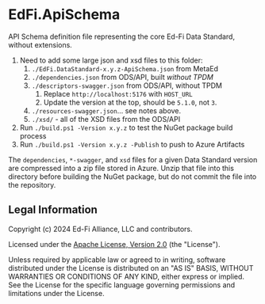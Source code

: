 # EdFi.ApiSchema

API Schema definition file representing the core Ed-Fi Data Standard, without extensions.

1. Need to add some large json and xsd files to this folder:
   1. `./EdFi.DataStandard-x.y.z-ApiSchema.json` from MetaEd
   2. `./dependencies.json` from ODS/API, built _without TPDM_
   3. `./descriptors-swagger.json` from ODS/API, without TPDM
      1. Replace `http://localhost:5176` with `HOST_URL`
      2. Update the version at the top, should be `5.1.0`, not `3`.
   4. `./resources-swagger.json`... see notes above.
   5. `./xsd/` - all of the XSD files from the ODS/API
2. Run `./build.ps1 -Version x.y.z` to test the NuGet package build process
3. Run `./build.ps1 -Version x.y.z -Publish` to push to Azure Artifacts

The `dependencies`, `*-swagger`, and `xsd` files for a given Data Standard version are
compressed into a zip file stored in Azure. Unzip that file into this directory before
building the NuGet package, but do not commit the file into the repository.

## Legal Information

Copyright (c) 2024 Ed-Fi Alliance, LLC and contributors.

Licensed under the [Apache License, Version 2.0](LICENSE) (the "License").

Unless required by applicable law or agreed to in writing, software
distributed under the License is distributed on an "AS IS" BASIS,
WITHOUT WARRANTIES OR CONDITIONS OF ANY KIND, either express or implied.
See the License for the specific language governing permissions and
limitations under the License.
